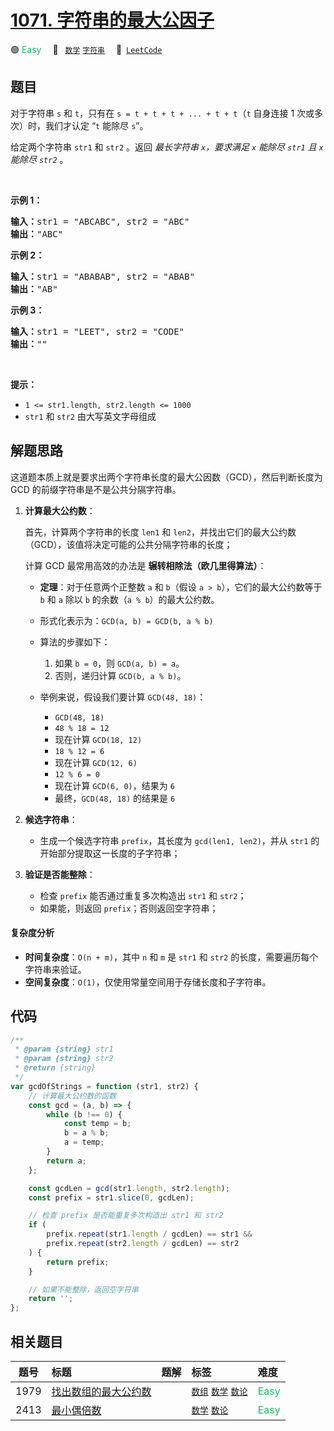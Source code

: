 # [1071. 字符串的最大公因子](https://leetcode.com/problems/greatest-common-divisor-of-strings)

🟢 <font color=#15bd66>Easy</font>&emsp; 🔖&ensp; [`数学`](/tag/math.md) [`字符串`](/tag/string.md)&emsp; 🔗&ensp;[`LeetCode`](https://leetcode.com/problems/greatest-common-divisor-of-strings)

## 题目

<p>对于字符串&nbsp;<code>s</code> 和&nbsp;<code>t</code>，只有在&nbsp;<code>s = t + t + t + ... + t + t</code>（<code>t</code> 自身连接 1 次或多次）时，我们才认定&nbsp;“<code>t</code> 能除尽 <code>s</code>”。</p>

<p>给定两个字符串&nbsp;<code>str1</code>&nbsp;和&nbsp;<code>str2</code>&nbsp;。返回 <em>最长字符串&nbsp;<code>x</code>，要求满足&nbsp;<code>x</code> 能除尽 <code>str1</code> 且 <code>x</code> 能除尽 <code>str2</code></em> 。</p>

<p>&nbsp;</p>

<p><strong>示例 1：</strong></p>

<pre>
<strong>输入：</strong>str1 = "ABCABC", str2 = "ABC"
<strong>输出：</strong>"ABC"
</pre>

<p><strong>示例 2：</strong></p>

<pre>
<strong>输入：</strong>str1 = "ABABAB", str2 = "ABAB"
<strong>输出：</strong>"AB"
</pre>

<p><strong>示例 3：</strong></p>

<pre>
<strong>输入：</strong>str1 = "LEET", str2 = "CODE"
<strong>输出：</strong>""
</pre>

<p>&nbsp;</p>

<p><strong>提示：</strong></p>

<ul>
	<li><code>1 &lt;= str1.length, str2.length &lt;= 1000</code></li>
	<li><code>str1</code>&nbsp;和&nbsp;<code>str2</code>&nbsp;由大写英文字母组成</li>
</ul>


## 解题思路

这道题本质上就是要求出两个字符串长度的最大公因数（GCD），然后判断长度为 GCD 的前缀字符串是不是公共分隔字符串。

1. **计算最大公约数**：

   首先，计算两个字符串的长度 `len1` 和 `len2`，并找出它们的最大公约数（GCD），该值将决定可能的公共分隔字符串的长度；

   计算 GCD 最常用高效的办法是 **辗转相除法（欧几里得算法）**：

   - **定理**：对于任意两个正整数 `a` 和 `b`（假设 `a > b`），它们的最大公约数等于 `b` 和 `a` 除以 `b` 的余数（`a % b`）的最大公约数。
   - 形式化表示为：`GCD(a, b) = GCD(b, a % b)`
   - 算法的步骤如下：

     1. 如果 `b = 0`，则 `GCD(a, b) = a`。
     2. 否则，递归计算 `GCD(b, a % b)`。

   - 举例来说，假设我们要计算 `GCD(48, 18)`：

     - `GCD(48, 18)`
     - `48 % 18 = 12`
     - 现在计算 `GCD(18, 12)`
     - `18 % 12 = 6`
     - 现在计算 `GCD(12, 6)`
     - `12 % 6 = 0`
     - 现在计算 `GCD(6, 0)`，结果为 `6`
     - 最终，`GCD(48, 18)` 的结果是 `6`

2. **候选字符串**：

   - 生成一个候选字符串 `prefix`，其长度为 `gcd(len1, len2)`，并从 `str1` 的开始部分提取这一长度的子字符串；

3. **验证是否能整除**：
   - 检查 `prefix` 能否通过重复多次构造出 `str1` 和 `str2`；
   - 如果能，则返回 `prefix`；否则返回空字符串；

#### 复杂度分析

- **时间复杂度**：`O(n + m)`，其中 `n` 和 `m` 是 `str1` 和 `str2` 的长度，需要遍历每个字符串来验证。
- **空间复杂度**：`O(1)`，仅使用常量空间用于存储长度和子字符串。

## 代码

```javascript
/**
 * @param {string} str1
 * @param {string} str2
 * @return {string}
 */
var gcdOfStrings = function (str1, str2) {
	// 计算最大公约数的函数
	const gcd = (a, b) => {
		while (b !== 0) {
			const temp = b;
			b = a % b;
			a = temp;
		}
		return a;
	};

	const gcdLen = gcd(str1.length, str2.length);
	const prefix = str1.slice(0, gcdLen);

	// 检查 prefix 是否能重复多次构造出 str1 和 str2
	if (
		prefix.repeat(str1.length / gcdLen) == str1 &&
		prefix.repeat(str2.length / gcdLen) == str2
	) {
		return prefix;
	}

	// 如果不能整除，返回空字符串
	return '';
};
```

## 相关题目

<!-- prettier-ignore -->
| 题号 | 标题 | 题解 | 标签 | 难度 |
| :------: | :------ | :------: | :------ | :------ |
| 1979 | [找出数组的最大公约数](https://leetcode.com/problems/find-greatest-common-divisor-of-array) |  |  [`数组`](/tag/array.md) [`数学`](/tag/math.md) [`数论`](/tag/number-theory.md) | <font color=#15bd66>Easy</font> |
| 2413 | [最小偶倍数](https://leetcode.com/problems/smallest-even-multiple) |  |  [`数学`](/tag/math.md) [`数论`](/tag/number-theory.md) | <font color=#15bd66>Easy</font> |